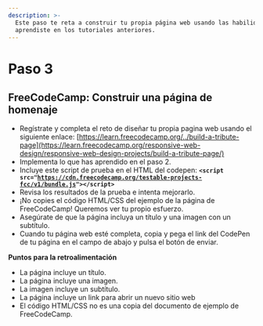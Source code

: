 ```yaml
---
description: >-
  Este paso te reta a construir tu propia página web usando las habilidades que
  aprendiste en los tutoriales anteriores.
---
```


# Paso 3

## **FreeCodeCamp: Construir una página de homenaje**

* Regístrate y completa el reto de diseñar tu propia pagina web usando el siguiente enlace: [https://learn.freecodecamp.org/../build-a-tribute-page](https://learn.freecodecamp.org/responsive-web-design/responsive-web-design-projects/build-a-tribute-page/)
* Implementa lo que has aprendido en el paso 2.
* Incluye este script de prueba en el HTML del codepen: **`<script src="`**[**`https://cdn.freecodecamp.org/testable-projects-fcc/v1/bundle.js`**](https://cdn.freecodecamp.org/testable-projects-fcc/v1/bundle.js)**`"></script>`**
* Revisa los resultados de la prueba e intenta mejorarlo.
* ¡No copies el código HTML/CSS del ejemplo de la página de FreeCodeCamp! Queremos ver tu propio esfuerzo.
* Asegúrate de que la página incluya un título y una imagen con un subtítulo.
* Cuando tu página web esté completa, copia y pega el link del CodePen de tu página en el campo de abajo y pulsa el botón de enviar.

**Puntos para la retroalimentación**

* La página incluye un título.
* La página incluye una imagen.
* La imagen incluye un subtítulo.
* La página incluye un link para abrir un nuevo sitio web
* El código HTML/CSS no es una copia del documento de ejemplo de FreeCodeCamp.

